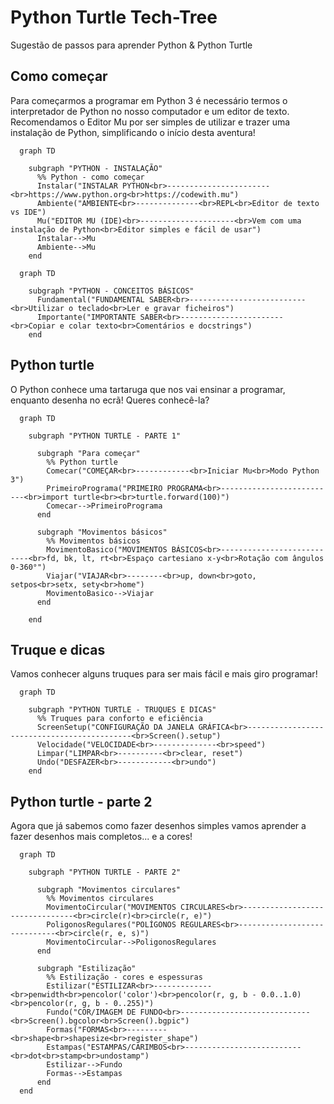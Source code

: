 # Python Turtle Tech-Tree

Sugestão de passos para aprender Python & Python Turtle

## Como começar

Para começarmos a programar em Python 3 é necessário termos o interpretador de Python no nosso computador e um editor de texto. Recomendamos o Editor Mu por ser simples de utilizar e trazer uma instalação de Python, simplificando o início desta aventura!

```mermaid
  graph TD
  
    subgraph "PYTHON - INSTALAÇÃO"
      %% Python - como começar
      Instalar("INSTALAR PYTHON<br>-----------------------<br>https://www.python.org<br>https://codewith.mu")
      Ambiente("AMBIENTE<br>--------------<br>REPL<br>Editor de texto vs IDE")
      Mu("EDITOR MU (IDE)<br>---------------------<br>Vem com uma instalação de Python<br>Editor simples e fácil de usar")
      Instalar-->Mu
      Ambiente-->Mu
    end
```

```mermaid
  graph TD
  
    subgraph "PYTHON - CONCEITOS BÁSICOS"
      Fundamental("FUNDAMENTAL SABER<br>--------------------------<br>Utilizar o teclado<br>Ler e gravar ficheiros")
      Importante("IMPORTANTE SABER<br>-----------------------<br>Copiar e colar texto<br>Comentários e docstrings")
    end
```

## Python turtle

O Python conhece uma tartaruga que nos vai ensinar a programar, enquanto desenha no ecrã! Queres conhecê-la?

```mermaid
  graph TD

    subgraph "PYTHON TURTLE - PARTE 1"

      subgraph "Para começar"
        %% Python turtle
        Comecar("COMEÇAR<br>------------<br>Iniciar Mu<br>Modo Python 3")
        PrimeiroPrograma("PRIMEIRO PROGRAMA<br>--------------------------<br>import turtle<br><br>turtle.forward(100)")
        Comecar-->PrimeiroPrograma
      end

      subgraph "Movimentos básicos"
        %% Movimentos básicos
        MovimentoBasico("MOVIMENTOS BÁSICOS<br>---------------------------<br>fd, bk, lt, rt<br>Espaço cartesiano x-y<br>Rotação com ângulos 0-360°")
        Viajar("VIAJAR<br>--------<br>up, down<br>goto, setpos<br>setx, sety<br>home")
        MovimentoBasico-->Viajar
      end
      
    end
``` 

## Truque e dicas

Vamos conhecer alguns truques para ser mais fácil e mais giro programar!

```mermaid
  graph TD
  
    subgraph "PYTHON TURTLE - TRUQUES E DICAS"
      %% Truques para conforto e eficiência
      ScreenSetup("CONFIGURAÇÃO DA JANELA GRÁFICA<br>--------------------------------------------<br>Screen().setup")
      Velocidade("VELOCIDADE<br>--------------<br>speed")
      Limpar("LIMPAR<br>----------<br>clear, reset")
      Undo("DESFAZER<br>------------<br>undo")
    end
```

## Python turtle - parte 2

Agora que já sabemos como fazer desenhos simples vamos aprender a fazer desenhos mais completos... e a cores!

```mermaid
  graph TD

    subgraph "PYTHON TURTLE - PARTE 2"

      subgraph "Movimentos circulares"
        %% Movimentos circulares
        MovimentoCircular("MOVIMENTOS CIRCULARES<br>--------------------------------<br>circle(r)<br>circle(r, e)")
        PoligonosRegulares("POLÍGONOS REGULARES<br>-----------------------------<br>circle(r, e, s)")
        MovimentoCircular-->PoligonosRegulares
      end

      subgraph "Estilização"
        %% Estilização - cores e espessuras
        Estilizar("ESTILIZAR<br>-------------<br>penwidth<br>pencolor('color')<br>pencolor(r, g, b - 0.0..1.0)<br>pencolor(r, g, b - 0..255)")
        Fundo("COR/IMAGEM DE FUNDO<br>-----------------------------<br>Screen().bgcolor<br>Screen().bgpic")
        Formas("FORMAS<br>---------<br>shape<br>shapesize<br>register_shape")
        Estampas("ESTAMPAS/CARIMBOS<br>--------------------------<br>dot<br>stamp<br>undostamp")
        Estilizar-->Fundo
        Formas-->Estampas
      end
  end
```
